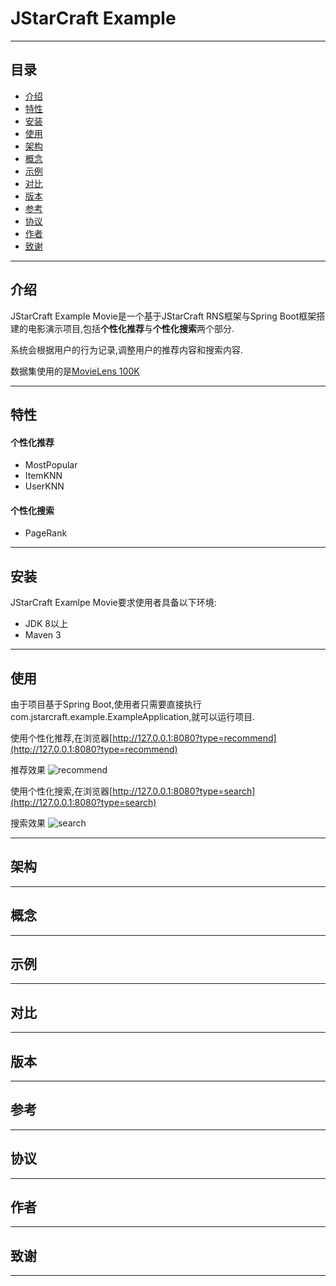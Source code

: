 # JStarCraft Example

****

## 目录

* [介绍](#介绍)
* [特性](#特性)
* [安装](#安装)
* [使用](#使用)
* [架构](#架构)
* [概念](#概念)
* [示例](#示例)
* [对比](#对比)
* [版本](#版本)
* [参考](#参考)
* [协议](#协议)
* [作者](#作者)
* [致谢](#致谢)

****

## 介绍

JStarCraft Example Movie是一个基于JStarCraft RNS框架与Spring Boot框架搭建的电影演示项目,包括**个性化推荐**与**个性化搜索**两个部分.

系统会根据用户的行为记录,调整用户的推荐内容和搜索内容.

数据集使用的是[MovieLens 100K](https://grouplens.org/datasets/movielens/100k/)

****

## 特性

#### 个性化推荐

* MostPopular
* ItemKNN
* UserKNN

#### 个性化搜索

* PageRank

****

## 安装

JStarCraft Examlpe Movie要求使用者具备以下环境:
* JDK 8以上
* Maven 3

****

## 使用

由于项目基于Spring Boot,使用者只需要直接执行com.jstarcraft.example.ExampleApplication,就可以运行项目.

使用个性化推荐,在浏览器[http://127.0.0.1:8080?type=recommend](http://127.0.0.1:8080?type=recommend)

推荐效果
![recommend](https://github.com/HongZhaoHua/jstarcraft-example/blob/master/recommend.png)

使用个性化搜索,在浏览器[http://127.0.0.1:8080?type=search](http://127.0.0.1:8080?type=search)

搜索效果
![search](https://github.com/HongZhaoHua/jstarcraft-example/blob/master/search.png)

****

## 架构

****

## 概念

****

## 示例

****

## 对比

****

## 版本

****

## 参考

****

## 协议

****

## 作者

****

## 致谢

****

